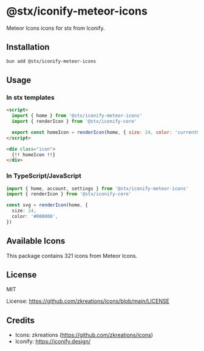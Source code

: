 # @stx/iconify-meteor-icons

Meteor Icons icons for stx from Iconify.

## Installation

```bash
bun add @stx/iconify-meteor-icons
```

## Usage

### In stx templates

```html
<script>
  import { home } from '@stx/iconify-meteor-icons'
  import { renderIcon } from '@stx/iconify-core'

  export const homeIcon = renderIcon(home, { size: 24, color: 'currentColor' })
</script>

<div class="icon">
  {!! homeIcon !!}
</div>
```

### In TypeScript/JavaScript

```typescript
import { home, account, settings } from '@stx/iconify-meteor-icons'
import { renderIcon } from '@stx/iconify-core'

const svg = renderIcon(home, {
  size: 24,
  color: '#000000',
})
```

## Available Icons

This package contains 321 icons from Meteor Icons.

## License

MIT

License: https://github.com/zkreations/icons/blob/main/LICENSE

## Credits

- Icons: zkreations (https://github.com/zkreations/icons)
- Iconify: https://iconify.design/
